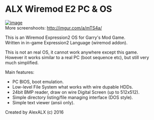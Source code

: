 ALX Wiremod E2 PC & OS
=========================  
[![image](https://i.imgur.com/38nFwG7.jpg)](http://imgur.com/a/mTS4a/)  
More screenshoots: http://imgur.com/a/mTS4a/

This is an Wiremod Expression2 OS for Garry's Mod Game.  
Written in in-game Expression2 Language (wiremod addon).  
                                                                     
This is not an real OS, it cannot work anywhere except this game.  
However it works similar to a real PC (boot sequence etc), but still very much simplified.  

Main features:  
* PC BIOS, boot emulation.  
* Low-level File System what works with wire dupable HDDs.  
* 24bit BMP reader, draw on wire Digital Screen (up to 512x512).  
* Simple directory listing/file managing interface (DOS style).  
* Simple text viewer (ansii only).  

Created by AlexALX (c) 2016

